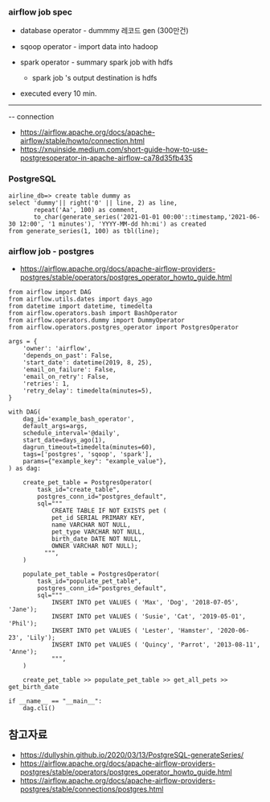 ### airflow job spec ###

* database operator - dummmy 레코드 gen (300만건)
* sqoop operator - import data into hadoop 
* spark operator - summary spark job with hdfs
  - spark job 's output destination is hdfs

* executed every 10 min.

------------


-- connection 
* https://airflow.apache.org/docs/apache-airflow/stable/howto/connection.html
* https://xnuinside.medium.com/short-guide-how-to-use-postgresoperator-in-apache-airflow-ca78d35fb435

### PostgreSQL ###

```
airline_db=> create table dummy as 
select 'dummy'|| right('0' || line, 2) as line, 
       repeat('Aa', 100) as comment, 
       to_char(generate_series('2021-01-01 00:00'::timestamp,'2021-06-30 12:00', '1 minutes'), 'YYYY-MM-dd hh:mi') as created
from generate_series(1, 100) as tbl(line);
```


### airflow job - postgres ###

* https://airflow.apache.org/docs/apache-airflow-providers-postgres/stable/operators/postgres_operator_howto_guide.html
```
from airflow import DAG
from airflow.utils.dates import days_ago
from datetime import datetime, timedelta
from airflow.operators.bash import BashOperator
from airflow.operators.dummy import DummyOperator
from airflow.operators.postgres_operator import PostgresOperator

args = {
    'owner': 'airflow',
    'depends_on_past': False,
    'start_date': datetime(2019, 8, 25),
    'email_on_failure': False,
    'email_on_retry': False,
    'retries': 1,
    'retry_delay': timedelta(minutes=5),
}

with DAG(
    dag_id='example_bash_operator',
    default_args=args,
    schedule_interval='@daily',
    start_date=days_ago(1),
    dagrun_timeout=timedelta(minutes=60),
    tags=['postgres', 'sqoop', 'spark'],
    params={"example_key": "example_value"},
) as dag:

    create_pet_table = PostgresOperator(
        task_id="create_table",
        postgres_conn_id="postgres_default",
        sql="""
            CREATE TABLE IF NOT EXISTS pet (
            pet_id SERIAL PRIMARY KEY,
            name VARCHAR NOT NULL,
            pet_type VARCHAR NOT NULL,
            birth_date DATE NOT NULL,
            OWNER VARCHAR NOT NULL);
          """,
    )   
    
    populate_pet_table = PostgresOperator(
        task_id="populate_pet_table",
        postgres_conn_id="postgres_default",
        sql="""
            INSERT INTO pet VALUES ( 'Max', 'Dog', '2018-07-05', 'Jane');
            INSERT INTO pet VALUES ( 'Susie', 'Cat', '2019-05-01', 'Phil');
            INSERT INTO pet VALUES ( 'Lester', 'Hamster', '2020-06-23', 'Lily');
            INSERT INTO pet VALUES ( 'Quincy', 'Parrot', '2013-08-11', 'Anne');
            """,
    )
    
    create_pet_table >> populate_pet_table >> get_all_pets >> get_birth_date
    
if __name__ == "__main__":
    dag.cli()
```


## 참고자료 ##

* https://dullyshin.github.io/2020/03/13/PostgreSQL-generateSeries/
* https://airflow.apache.org/docs/apache-airflow-providers-postgres/stable/operators/postgres_operator_howto_guide.html
* https://airflow.apache.org/docs/apache-airflow-providers-postgres/stable/connections/postgres.html


